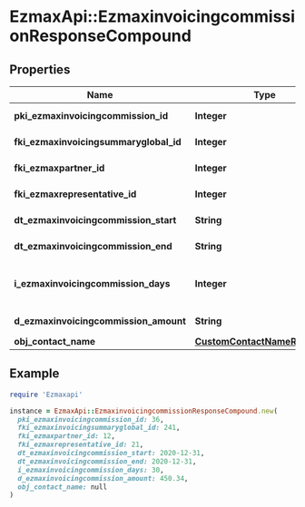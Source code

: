 # EzmaxApi::EzmaxinvoicingcommissionResponseCompound

## Properties

| Name | Type | Description | Notes |
| ---- | ---- | ----------- | ----- |
| **pki_ezmaxinvoicingcommission_id** | **Integer** | The unique ID of the Ezmaxinvoicingcommission | [optional] |
| **fki_ezmaxinvoicingsummaryglobal_id** | **Integer** | The unique ID of the Ezmaxinvoicingsummaryglobal | [optional] |
| **fki_ezmaxpartner_id** | **Integer** | The unique ID of the Ezmaxpartner | [optional] |
| **fki_ezmaxrepresentative_id** | **Integer** | The unique ID of the Ezmaxrepresentative | [optional] |
| **dt_ezmaxinvoicingcommission_start** | **String** | The start date for the Ezmaxinvoicingcommission |  |
| **dt_ezmaxinvoicingcommission_end** | **String** | The end date for the Ezmaxinvoicingcommission |  |
| **i_ezmaxinvoicingcommission_days** | **Integer** | This is the number of days during the month on which the Ezmaxinvoigcommission applies |  |
| **d_ezmaxinvoicingcommission_amount** | **String** | The amount of Ezmaxinvoicingcommission |  |
| **obj_contact_name** | [**CustomContactNameResponse**](CustomContactNameResponse.md) |  |  |

## Example

```ruby
require 'Ezmaxapi'

instance = EzmaxApi::EzmaxinvoicingcommissionResponseCompound.new(
  pki_ezmaxinvoicingcommission_id: 36,
  fki_ezmaxinvoicingsummaryglobal_id: 241,
  fki_ezmaxpartner_id: 12,
  fki_ezmaxrepresentative_id: 21,
  dt_ezmaxinvoicingcommission_start: 2020-12-31,
  dt_ezmaxinvoicingcommission_end: 2020-12-31,
  i_ezmaxinvoicingcommission_days: 30,
  d_ezmaxinvoicingcommission_amount: 450.34,
  obj_contact_name: null
)
```

